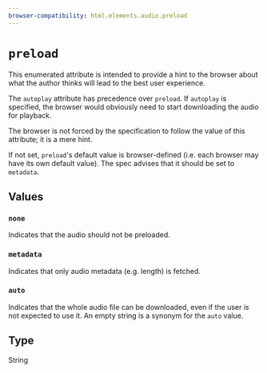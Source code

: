 ```yaml
---
browser-compatibility: html.elements.audio.preload
---
```


# `preload`

This enumerated attribute is intended to provide a hint to the browser about what the author thinks will lead to the best user experience.

The `autoplay` attribute has precedence over `preload`. If `autoplay` is specified, the browser would obviously need to start downloading the audio for playback.

The browser is not forced by the specification to follow the value of this attribute; it is a mere hint.

If not set, `preload`'s default value is browser-defined (i.e. each browser may have its own default value). The spec advises that it should be set to `metadata`.

## Values

### `none`

Indicates that the audio should not be preloaded.

### `metadata`

Indicates that only audio metadata (e.g. length) is fetched.

### `auto`

Indicates that the whole audio file can be downloaded, even if the user is not expected to use it.
An empty string is a synonym for the `auto` value.

## Type

String
